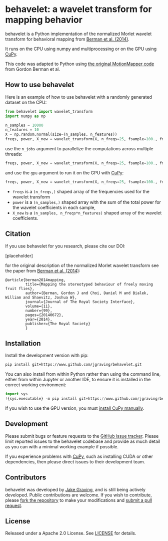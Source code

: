 behavelet: a wavelet transform for mapping behavior
============

behavelet is a Python implementation of the normalized Morlet wavelet transform for behavioral mapping from [Berman et al. (2014)](https://doi.org/10.1098/rsif.2014.0672).

It runs on the CPU using numpy and multiprocessing or on the GPU using [CuPy](https://github.com/cupy/cupy).

This code was adapted to Python using [the original MotionMapper code](https://github.com/gordonberman/MotionMapper) from Gordon Berman et al.

How to use behavelet
------------
Here is an example of how to use behavelet with a randomly generated dataset on the CPU:
```python
from behavelet import wavelet_transform
import numpy as np

n_samples = 10000
n_features = 10
X = np.random.normal(size=(n_samples, n_features))
freqs, power, X_new = wavelet_transform(X, n_freqs=25, fsample=100., fmin=1., fmax=50.)
```
use the `n_jobs` argument to parallelize the computations across multiple threads:
```python
freqs, power, X_new = wavelet_transform(X, n_freqs=25, fsample=100., fmin=1., fmax=50., n_jobs=-1)
```
and use the `gpu` argument to run it on the GPU with [CuPy](https://github.com/cupy/cupy):
```python
freqs, power, X_new = wavelet_transform(X, n_freqs=25, fsample=100., fmin=1., fmax=50., gpu=True)
```
- `freqs` is a `(n_freqs,)` shaped array of the frequencies used for the wavelet transform
- `power` is a `(n_samples,)` shaped array with the sum of the total power for the wavelet coefficients in each sample,
- `X_new` is a `(n_samples, n_freqs*n_features)` shaped array of the wavelet coefficients.

Citation
---------

If you use behavelet for you research, please cite our DOI:

[placeholder]

for the original description of the normalized Morlet wavelet transform see the paper from [Berman et al. (2014)](https://doi.org/10.1098/rsif.2014.0672):

    @article{berman2014mapping,
             title={Mapping the stereotyped behaviour of freely moving fruit flies},
             author={Berman, Gordon J and Choi, Daniel M and Bialek, William and Shaevitz, Joshua W},
             journal={Journal of The Royal Society Interface},
             volume={11},
             number={99},
             pages={20140672},
             year={2014},
             publisher={The Royal Society}
             }

Installation
------------

Install the development version with pip:
```bash
pip install git+https://www.github.com/jgraving/behavelet.git
```

You can also install from within Python rather than using the command line, either from within Jupyter or another IDE, to ensure it is installed in the correct working environment:
```python
import sys
!{sys.executable} -m pip install git+https://www.github.com/jgraving/behavelet.git
```

If you wish to use the GPU version, you must [install CuPy manually](https://github.com/cupy/cupy#installation).

Development
-------------
Please submit bugs or feature requests to the [GitHub issue tracker](https://github.com/jgraving/behavelet/issues/new). Please limit reported issues to the behavelet codebase and provide as much detail as you can with a minimal working example if possible. 

If you experience problems with [CuPy](https://github.com/cupy/cupy), such as installing CUDA or other dependencies, then please direct issues to their development team.

Contributors
------------
behavelet was developed by [Jake Graving](https://github.com/jgraving), and is still being actively developed. Public contributions are welcome. If you wish to contribute, please [fork the repository](https://help.github.com/en/articles/fork-a-repo) to make your modifications and [submit a pull request](https://help.github.com/en/articles/creating-a-pull-request-from-a-fork).

License
------------
Released under a Apache 2.0 License. See [LICENSE](https://github.com/jgraving/behavelet/blob/master/LICENSE) for details.
